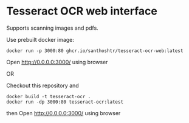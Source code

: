 # Tesseract OCR web interface

Supports scanning images and pdfs.

Use prebuilt docker image:
```
docker run -p 3000:80 ghcr.io/santhoshtr/tesseract-ocr-web:latest
```
Open http://0.0.0.0:3000/ using browser

OR

Checkout this repository and
```
docker build -t tesseract-ocr .
docker run -dp 3000:80 tesseract-ocr:latest
```
then
Open http://0.0.0.0:3000/ using browser
